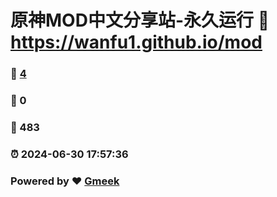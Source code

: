 # 原神MOD中文分享站-永久运行 :link: https://wanfu1.github.io/mod 
### :page_facing_up: [4](https://wanfu1.github.io/mod/tag.html) 
### :speech_balloon: 0 
### :hibiscus: 483 
### :alarm_clock: 2024-06-30 17:57:36 
### Powered by :heart: [Gmeek](https://github.com/Meekdai/Gmeek)
